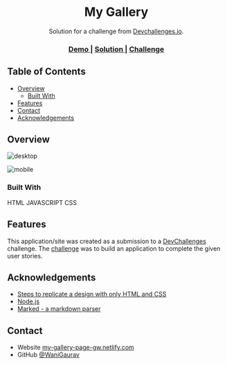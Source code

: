 <!-- Please update value in the {}  -->

<h1 align="center">My Gallery</h1>

<div align="center">
   Solution for a challenge from  <a href="http://devchallenges.io" target="_blank">Devchallenges.io</a>.
</div>

<div align="center">
  <h3>
    <a href="https://my-gallery-page-gw.netlify.app/">
      Demo
    </a>
    <span> | </span>
    <a href="https://github.com/WaniGaurav/my-gallery-master-devChallenges">
      Solution
    </a>
    <span> | </span>
    <a href="https://devchallenges.io/challenges/gcbWLxG6wdennelX7b8I">
      Challenge
    </a>
  </h3>
</div>

<!-- TABLE OF CONTENTS -->

## Table of Contents

- [Overview](#overview)
  - [Built With](#built-with)
- [Features](#features)
- [Contact](#contact)
- [Acknowledgements](#acknowledgements)

<!-- OVERVIEW -->

## Overview

![desktop](https://github.com/WaniGaurav/my-gallery-master-devChallenges/assets/25397564/0da2fd49-aedc-4ed0-b63d-64c50885a847)

![mobile](https://github.com/WaniGaurav/my-gallery-master-devChallenges/assets/25397564/40f1b3ea-9fe1-4389-8e07-3bd056564255)

### Built With

<!-- This section should list any major frameworks that you built your project using. Here are a few examples.-->

HTML JAVASCRIPT CSS

## Features

<!-- List the features of your application or follow the template. Don't share the figma file here :) -->

This application/site was created as a submission to a [DevChallenges](https://devchallenges.io/challenges) challenge. The [challenge](https://devchallenges.io/challenges/gcbWLxG6wdennelX7b8I) was to build an application to complete the given user stories.


## Acknowledgements

<!-- This section should list any articles or add-ons/plugins that helps you to complete the project. This is optional but it will help you in the future. For exmpale -->

- [Steps to replicate a design with only HTML and CSS](https://devchallenges-blogs.web.app/how-to-replicate-design/)
- [Node.js](https://nodejs.org/)
- [Marked - a markdown parser](https://github.com/chjj/marked)

## Contact

- Website [my-gallery-page-gw.netlify.com](https://my-gallery-page-gw.netlify.app/)
- GitHub [@WaniGaurav](https://github.com/WaniGaurav/my-gallery-master-devChallenges)
